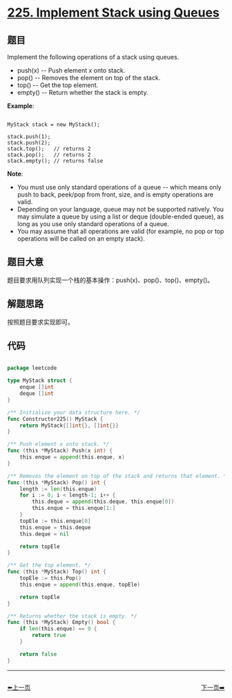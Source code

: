 # [225. Implement Stack using Queues](https://leetcode.com/problems/implement-stack-using-queues/)

## 题目

Implement the following operations of a stack using queues.

- push(x) -- Push element x onto stack.
- pop() -- Removes the element on top of the stack.
- top() -- Get the top element.
- empty() -- Return whether the stack is empty.

**Example**:

```

MyStack stack = new MyStack();

stack.push(1);
stack.push(2);  
stack.top();   // returns 2
stack.pop();   // returns 2
stack.empty(); // returns false

```

**Note**:  

- You must use only standard operations of a queue -- which means only push to back, peek/pop from front, size, and is empty operations are valid.
- Depending on your language, queue may not be supported natively. You may simulate a queue by using a list or deque (double-ended queue), as long as you use only standard operations of a queue.
- You may assume that all operations are valid (for example, no pop or top operations will be called on an empty stack).
 

## 题目大意

题目要求用队列实现一个栈的基本操作：push(x)、pop()、top()、empty()。


## 解题思路

按照题目要求实现即可。


## 代码

```go

package leetcode

type MyStack struct {
	enque []int
	deque []int
}

/** Initialize your data structure here. */
func Constructor225() MyStack {
	return MyStack{[]int{}, []int{}}
}

/** Push element x onto stack. */
func (this *MyStack) Push(x int) {
	this.enque = append(this.enque, x)
}

/** Removes the element on top of the stack and returns that element. */
func (this *MyStack) Pop() int {
	length := len(this.enque)
	for i := 0; i < length-1; i++ {
		this.deque = append(this.deque, this.enque[0])
		this.enque = this.enque[1:]
	}
	topEle := this.enque[0]
	this.enque = this.deque
	this.deque = nil

	return topEle
}

/** Get the top element. */
func (this *MyStack) Top() int {
	topEle := this.Pop()
	this.enque = append(this.enque, topEle)

	return topEle
}

/** Returns whether the stack is empty. */
func (this *MyStack) Empty() bool {
	if len(this.enque) == 0 {
		return true
	}

	return false
}

```
----------------------------------------------
<div style="display: flex;justify-content: space-between;align-items: center;">
<p><a href="https://books.halfrost.com/leetcode/ChapterFour/0224.Basic-Calculator/">⬅️上一页</a></p>
<p><a href="https://books.halfrost.com/leetcode/ChapterFour/0226.Invert-Binary-Tree/">下一页➡️</a></p>
</div>
